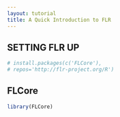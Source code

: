 ```yaml
---
layout: tutorial
title: A Quick Introduction to FLR
---
```


## SETTING FLR UP


```r
# install.packages(c('FLCore'),
# repos='http://flr-project.org/R')
```


## FLCore


```r
library(FLCore)
```

